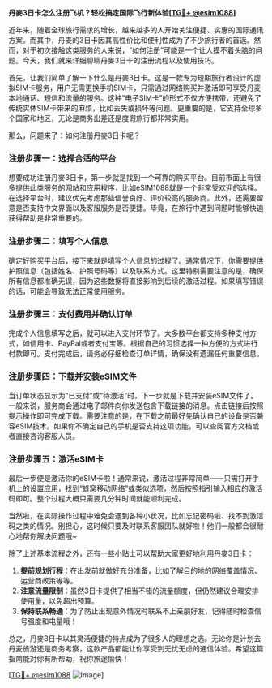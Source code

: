 **丹麥3日卡怎么注册飞机？轻松搞定国际飞行新体验[[TG💪+ @esim1088](https://t.me/s/esim1088)]**

近年来，随着全球旅行需求的增长，越来越多的人开始关注便捷、实惠的国际通讯方案。而其中，丹麦的3日卡因其高性价比和便利性成为了不少旅行者的首选。然而，对于初次接触这类服务的人来说，“如何注册”可能是一个让人摸不着头脑的问题。今天，我们就来详细聊聊丹麥3日卡的注册流程以及使用技巧。

首先，让我们简单了解一下什么是丹麥3日卡。这是一款专为短期旅行者设计的虚拟SIM卡服务，用户无需更换手机SIM卡，只需通过网络购买并激活即可享受丹麦本地通话、短信和流量的服务。这种“电子SIM卡”的形式不仅方便携带，还避免了传统实体SIM卡带来的麻烦，比如丢失或损坏等问题。更重要的是，它支持全球多个国家和地区，无论是商务出差还是度假旅行都非常实用。

那么，问题来了：如何注册丹麥3日卡呢？

### 注册步骤一：选择合适的平台

想要成功注册丹麥3日卡，第一步就是找到一个可靠的购买平台。目前市面上有很多提供此类服务的网站和应用程序，比如eSIM1088就是一个非常受欢迎的选择。在选择平台时，建议优先考虑那些信誉良好、评价较高的服务商。此外，还需要留意是否支持中文界面以及客服服务是否便捷。毕竟，在旅行中遇到问题时能够快速获得帮助是非常重要的。

### 注册步骤二：填写个人信息

确定好购买平台后，接下来就是填写个人信息的过程了。通常情况下，你需要提供护照信息（包括姓名、护照号码等）以及联系方式。这里特别需要注意的是，确保所有信息都准确无误，因为这些数据将直接影响到后续的激活过程。如果填写错误的话，可能会导致无法正常使用服务。

### 注册步骤三：支付费用并确认订单

完成个人信息填写之后，就可以进入支付环节了。大多数平台都支持多种支付方式，如信用卡、PayPal或者支付宝等。根据自己的习惯选择一种方便的方式进行付款即可。支付完成后，请务必仔细检查订单详情，确保没有遗漏任何重要信息。

### 注册步骤四：下载并安装eSIM文件

当订单状态显示为“已支付”或“待激活”时，下一步就是下载并安装eSIM文件了。一般来说，服务商会通过电子邮件向你发送包含下载链接的消息。点击链接后按照提示操作即可完成下载。需要注意的是，在下载之前最好先确认自己的设备是否兼容eSIM技术。如果你不确定自己的手机是否支持这项功能，可以查阅官方文档或者直接咨询客服人员。

### 注册步骤五：激活eSIM卡

最后一步便是激活你的eSIM卡啦！通常来说，激活过程非常简单——只需打开手机上的设置应用，找到“蜂窝移动网络”或类似选项，然后按照指引输入相应的激活码即可。整个过程大概只需要几分钟时间就能顺利完成。

当然啦，在实际操作过程中难免会遇到各种小状况，比如忘记密码啦、找不到激活码之类的情况。别担心，这时候只要及时联系客服团队就好啦！他们一般都会很耐心地帮你解决问题哦~

除了上述基本流程之外，还有一些小贴士可以帮助大家更好地利用丹麥3日卡：

1. **提前规划行程**：在出发前就做好充分准备，比如了解目的地的网络覆盖情况、运营商政策等等。
2. **注意流量限制**：虽然3日卡提供了相当不错的流量额度，但仍然建议合理安排使用量，以免超出预算。
3. **保持联系畅通**：为了防止出现意外情况时联系不上亲朋好友，记得随时检查信号强度和电量哦！

总之，丹麥3日卡以其灵活便捷的特点成为了很多人的理想之选。无论你是计划去丹麦旅游还是商务考察，这款产品都能让你享受到无忧无虑的通信体验。希望这篇指南能对你有所帮助，祝你旅途愉快！

[[TG💪+ @esim1088](https://t.me/s/esim1088) ![Image](https://i.postimg.cc/4NQfJmqS/Snipaste-2025-05-13-00-14-12.png)]